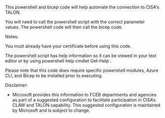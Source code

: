 This powershell and bicep code will help automate the connection to CISA's TALON.  

You will need to call the powershell script with the correct parameter values.  The powershell code will then call the bicep code.

Notes:  

You must already have your certificate before using this code.

The powershell script has help information so it can be viewed in your text editor or by using powershell help cmdlet Get-Help <scriptName>.

Please note that this code does require specific powershell modules, Azure CLI, and Bicep to be installed prior to executing.


Disclaimer:  
* Microsoft provides this information to FCEB departments and agencies as part of a suggested configuration to facilitate participation in CISA’s CLAW and TALON capability. This suggested configuration is maintained by Microsoft and is subject to change.
